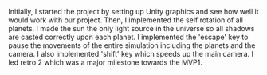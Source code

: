 Initially, I started the project by setting up Unity graphics and see how well it would work with our project. Then, I implemented the self rotation of all planets. I made the sun the only light source in the universe so all shadows are casted correctly upon each planet. I implemented the 'escape' key to pause the movements of the entire simulation including the planets and the camera. I also implemented 'shift' key which speeds up the main camera. I led retro 2 which was a major milestone towards the MVP1.

